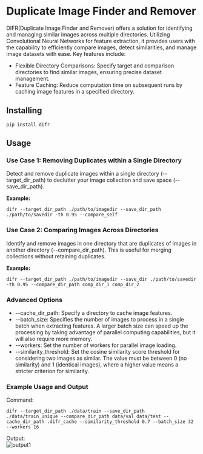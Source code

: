 # Duplicate Image Finder and Remover
DIFR(Duplicate Image Finder and Remover) offers a solution for identifying and managing similar images across multiple directories. Utilizing Convolutional Neural Networks for feature extraction, it provides users with the capability to efficiently compare images, detect similarities, and manage image datasets with ease. Key features include:

* Flexible Directory Comparisons: Specify target and comparison directories to find similar images, ensuring precise dataset management.
* Feature Caching: Reduce computation time on subsequent runs by caching image features in a specified directory.

## Installing
```
pip install difr
```

## Usage
### Use Case 1: Removing Duplicates within a Single Directory
Detect and remove duplicate images within a single directory (--target_dir_path) to declutter your image collection and save space (--save_dir_path).

**Example:**
```
difr --target_dir_path ./path/to/imagedir --save_dir_path ./path/to/savedir -th 0.95 --compare_self
```

### Use Case 2: Comparing Images Across Directories
Identify and remove images in one directory that are duplicates of images in another directory (--compare_dir_path). This is useful for merging collections without retaining duplicates.

**Example:**
```
difr --target_dir_path ./path/to/imagedir --save_dir ./path/to/savedir -th 0.95 --compare_dir_path comp_dir_1 comp_dir_2
```

### Advanced Options
* --cache_dir_path: Specify a directory to cache image features.
* --batch_size: Specifies the number of images to process in a single batch when extracting features. A larger batch size can speed up the processing by taking advantage of parallel computing capabilities, but it will also require more memory. 
* --workers: Set the number of workers for parallel image loading.
* --similarity_threshold: Set the cosine similarity score threshold for considering two images as similar. The value must be between 0 (no similarity) and 1 (identical images), where a higher value means a stricter criterion for similarity.

### Example Usage and Output
Command:
```
difr --target_dir_path ./data/train --save_dir_path ./data/train_unique --compare_dir_path data/val data/test --cache_dir_path .difr_cache --similarity_threshold 0.7 --batch_size 32 --workers 16
```

Output:  
![output1](./images/output_example.png)
